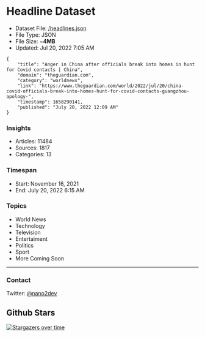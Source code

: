 # Headline Dataset

- Dataset File: [/headlines.json](https://raw.githubusercontent.com/fwd/news/master/headlines.json) 
- File Type: JSON
- File Size: ~**4MB**
- Updated: Jul 20, 2022 7:05 AM

```
{
    "title": "Anger in China after officials break into homes in hunt for Covid contacts | China",
    "domain": "theguardian.com",
    "category": "worldnews",
    "link": "https://www.theguardian.com/world/2022/jul/20/china-covid-officials-break-into-homes-hunt-for-covid-contacts-guangzhou-apology-",
    "timestamp": 1658290141,
    "published": "July 20, 2022 12:09 AM"
}
```

### Insights

- Articles: 11484
- Sources: 1817
- Categories: 13

### Timespan

- Start: November 16, 2021
- End: July 20, 2022 6:15 AM

### Topics

- World News
- Technology
- Television
- Entertaiment
- Politics
- Sport
- More Coming Soon

---

### Contact 

Twitter: [@nano2dev](https://twitter.com/nano2dev)

## Github Stars

[![Stargazers over time](https://starchart.cc/fwd/news.svg)](https://starchart.cc/fwd/news)
	